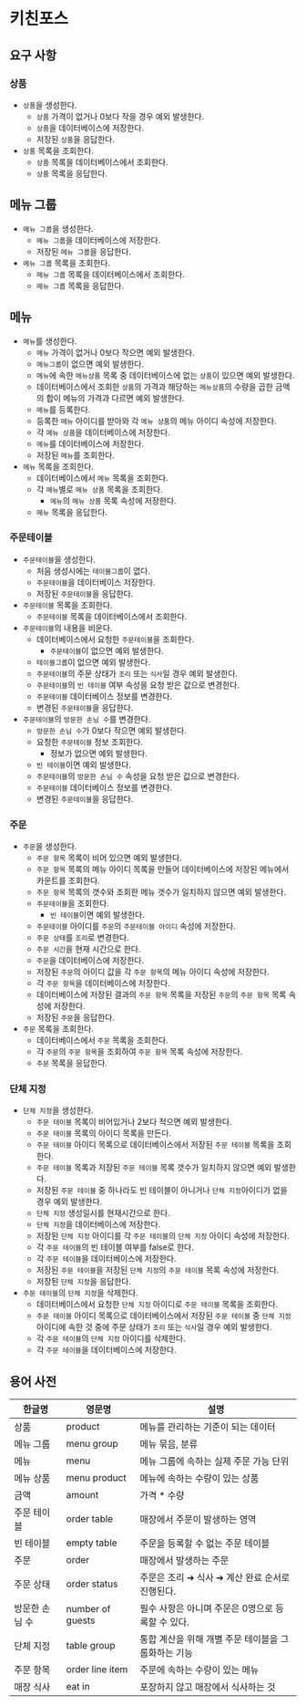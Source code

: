 # 키친포스

## 요구 사항

### 상품
* `상품`을 생성한다.
  * `상품` 가격이 없거나 0보다 작을 경우 예외 발생한다.
  * `상품`을 데이터베이스에 저장한다.
  * 저장된 `상품`을 응답한다.
* `상품` 목록을 조회한다.
  * `상품` 목록을 데이터베이스에서 조회한다.
  * `상품` 목록을 응답한다.

## 메뉴 그룹
* `메뉴 그룹`을 생성한다.
  * `메뉴 그룹`을 데이터베이스에 저장한다.
  * 저장된 `메뉴 그룹`을 응답한다.
* `메뉴 그룹` 목록을 조회한다.
  * `메뉴 그룹` 목록을 데이터베이스에서 조회한다.
  * `메뉴 그룹` 목록을 응답한다.

## 메뉴
* `메뉴`를 생성한다.
  * `메뉴` 가격이 없거나 0보다 작으면 예외 발생한다.
  * `메뉴그룹`이 없으면 예외 발생한다.
  * `메뉴`에 속한 `메뉴상품` 목록 중 데이터베이스에 없는 `상품`이 있으면 예외 발생한다.
  * 데이터베이스에서 조회한 `상품`의 가격과 해당하는 `메뉴상품`의 수량을 곱한 금액의 합이 메뉴의 가격과 다르면 예외 발생한다.
  * `메뉴`를 등록한다.
  * 등록한 `메뉴` 아이디를 받아와 각 `메뉴 상품`의 메뉴 아이디 속성에 저장한다. 
  * 각 `메뉴 상품`을 데이터베이스에 저장한다.
  * `메뉴`를 데이터베이스에 저장한다.
  * 저장된 `메뉴`를 조회한다.
* `메뉴` 목록을 조회한다.
  * 데이터베이스에서 `메뉴` 목록을 조회한다.
  * 각 `메뉴`별로 `메뉴 상품` 목록을 조회한다. 
    * `메뉴`의 `메뉴 상품` 목록 속성에 저장한다. 
  * `메뉴` 목록을 응답한다.

### 주문테이블
* `주문테이블`을 생성한다.
  * 처음 생성시에는 `테이블그룹`이 없다.
  * `주문테이블`을 데이터베이스 저장한다.
  * 저장된 `주문테이블`을 응답한다.
* `주문테이블` 목록을 조회한다.
  * `주문테이블` 목록을 데이터베이스에서 조회한다.
* `주문테이블`의 내용을 비운다.
  * 데이터베이스에서 요청한 `주문테이블`을 조회한다.
    * `주문테이블`이 없으면 예외 발생한다.
  * `테이블그룹`이 없으면 예외 발생한다.
  * `주문테이블`의 주문 상태가 `조리` 또는 `식사`일 경우 예외 발생한다.
  * `주문테이블`의 `빈 테이블` 여부 속성을 요청 받은 값으로 변경한다.  
  * `주문테이블` 데이터베이스 정보를 변경한다.
  * 변경된 `주문테이블`을 응답한다.
* `주문테이블`의 `방문한 손님 수`를 변경한다.
  * `방문한 손님 수`가 0보다 작으면 예외 발생한다.
  * 요청한 `주문테이블` 정보 조회한다.
    * 정보가 없으면 예외 발생한다.
  * `빈 테이블`이면 예외 발생한다.
  * `주문테이블`의 `방문한 손님 수` 속성을 요청 받은 값으로 변경한다.
  * `주문테이블` 데이터베이스 정보를 변경한다.
  * 변경된 `주문테이블`을 응답한다.

### 주문
* `주문`을 생성한다.
  * `주문 항목` 목록이 비어 있으면 예외 발생한다.
  * `주문 항목` 목록의 메뉴 아이디 목록을 만들어 데이터베이스에 저장된 메뉴에서 카운트를 조회한다.
  * `주문 항목` 목록의 갯수와 조회한 메뉴 갯수가 일치하지 않으면 예외 발생한다.
  * `주문테이블`을 조회한다.
    * `빈 테이블`이면 예외 발생한다.
  * `주문테이블` 아이디를 `주문`의 `주문테이블 아이디` 속성에 저장한다.
  * `주문 상태`를 `조리`로 변경한다.
  * `주문 시간`을 현재 시간으로 한다.
  * `주문`을 데이터베이스에 저장한다.
  * 저장된 `주문`의 아이디 값을 각 `주문 항목`의 메뉴 아이디 속성에 저장한다.
  * 각 `주문 항목`을 데이터베이스에 저장한다.
  * 데이터베이스에 저장된 결과의 `주문 항목` 목록을 저장된 `주문`의 `주문 항목` 목록 속성에 저장한다.
  * 저장된 `주문`을 응답한다.
* `주문` 목록을 조회한다.
  * 데이터베이스에서 `주문` 목록을 조회한다.
  * 각 `주문`의 `주문 항목`을 조회하여 `주문 항목` 목록 속성에 저장한다.
  * `주문` 목록을 응답한다.
  
### 단체 지정
* `단체 지정`을 생성한다.
  * `주문 테이블` 목록이 비어있거나 2보다 적으면 예외 발생한다.
  * `주문 테이블` 목록의 아이디 목록을 만든다.
  * `주문 테이블` 아이디 목록으로 데이터베이스에서 저장된 `주문 테이블` 목록을 조회한다.
  * `주문 테이블` 목록과 저장된 `주문 테이블` 목록 갯수가 일치하지 않으면 예외 발생한다.
  * 저장된 `주문 테이블` 중 하나라도 빈 테이블이 아니거나 `단체 지정`아이디가 없을 경우 예외 발생한다.
  * `단체 지정` 생성일시를 현재시간으로 한다.
  * `단체 지정`을 데이터베이스에 저장한다.
  * 저장된 `단체 지정` 아이디를 각 `주문 테이블`의 `단체 지정` 아이디 속성에 저장한다.
  * 각 `주문 테이블`의 빈 테이블 여부를 false로 한다.
  * 각 `주문 테이블`을 데이터베이스에 저장한다.
  * 저장된 `주문 테이블`을 저장된 `단체 지정`의 `주문 테이블` 목록 속성에 저장한다.
  * 저장된 `단체 지정`을 응답한다.
* `주문 테이블`의 `단체 지정`을 삭제한다.
  * 데이터베이스에서 요청한 `단체 지정` 아이디로 `주문 테이블` 목록을 조회한다.
  * `주문 테이블` 아이디 목록으로 데이터베이스에서 저장된 `주문 테이블` 중 `단체 지정` 아이디에 속한 것 중에 주문 상태가 `조리` 또는 `식사`일 경우 예외 발생한다.
  * 각 `주문 테이블`의 `단체 지정` 아이디를 삭제한다.
  * 각 `주문 테이블`을 데이터베이스에 저장한다.
  

## 용어 사전

| 한글명 | 영문명 | 설명 |
| --- | --- | --- |
| 상품 | product | 메뉴를 관리하는 기준이 되는 데이터 |
| 메뉴 그룹 | menu group | 메뉴 묶음, 분류 |
| 메뉴 | menu | 메뉴 그룹에 속하는 실제 주문 가능 단위 |
| 메뉴 상품 | menu product | 메뉴에 속하는 수량이 있는 상품 |
| 금액 | amount | 가격 * 수량 |
| 주문 테이블 | order table | 매장에서 주문이 발생하는 영역 |
| 빈 테이블 | empty table | 주문을 등록할 수 없는 주문 테이블 |
| 주문 | order | 매장에서 발생하는 주문 |
| 주문 상태 | order status | 주문은 조리 ➜ 식사 ➜ 계산 완료 순서로 진행된다. |
| 방문한 손님 수 | number of guests | 필수 사항은 아니며 주문은 0명으로 등록할 수 있다. |
| 단체 지정 | table group | 통합 계산을 위해 개별 주문 테이블을 그룹화하는 기능 |
| 주문 항목 | order line item | 주문에 속하는 수량이 있는 메뉴 |
| 매장 식사 | eat in | 포장하지 않고 매장에서 식사하는 것 |
